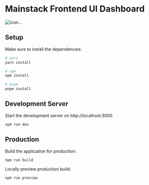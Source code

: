 # Mainstack Frontend UI Dashboard

<img src="https://res.cloudinary.com/chuksmbanaso/image/upload/v1682390172/media/Screenshot_2023-04-25_at_03.35.23_y9vf6w.png" title="icon" alt="icon">...

## Setup

Make sure to install the dependencies:

```bash
# yarn
yarn install

# npm
npm install

# pnpm
pnpm install
```

## Development Server

Start the development server on http://localhost:3000

```bash
npm run dev
```

## Production

Build the application for production:

```bash
npm run build
```

Locally preview production build:

```bash
npm run preview
```
